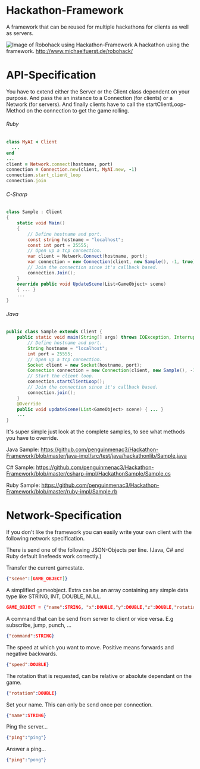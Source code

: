 Hackathon-Framework
===================

A framework that can be reused for multiple hackathons for clients as well as servers.

![Image of Robohack using Hackathon-Framework](http://www.michaelfuerst.de/wp-content/uploads/2014/11/RoboHack_wp.png)
A hackathon using the framework. http://www.michaelfuerst.de/robohack/

API-Specification
=================

You have to extend either the Server or the Client class dependent on your purpose. And pass the an instance to a Connection (for clients) or a Network (for servers). And finally clients have to call the startClientLoop-Method on the connection to get the game rolling.

###### Ruby
```ruby
class MyAI < Client
  ...
end
...
client = Network.connect(hostname, port)
connection = Connection.new(client, MyAI.new, -1)
connection.start_client_loop
connection.join
```

###### C-Sharp

```csharp
class Sample : Client
{
    static void Main()
    {
        // Define hostname and port.
        const string hostname = "localhost";
        const int port = 25555;
        // Open up a tcp connection.
        var client = Network.Connect(hostname, port);
        var connection = new Connection(client, new Sample(), -1, true);
        // Join the connection since it's callback based.
        connection.Join();
    }
    override public void UpdateScene(List<GameObject> scene)
    { ... }
    ...
}
```

###### Java

```java
public class Sample extends Client {
    public static void main(String[] args) throws IOException, InterruptedException {
        // Define hostname and port.
        String hostname = "localhost";
        int port = 25555;
        // Open up a tcp connection.
        Socket client = new Socket(hostname, port);
        Connection connection = new Connection(client, new Sample(), -1);
        // Start the client loop.
        connection.startClientLoop();
        // Join the connection since it's callback based.
        connection.join();
    }
    @Override
    public void updateScene(List<GameObject> scene) { ... }
    ...
}
```

It's super simple just look at the complete samples, to see what methods you have to override.

Java Sample: https://github.com/penguinmenac3/Hackathon-Framework/blob/master/java-impl/src/test/java/hackathonlib/Sample.java

C# Sample: https://github.com/penguinmenac3/Hackathon-Framework/blob/master/csharp-impl/HackathonSample/Sample.cs

Ruby Sample: https://github.com/penguinmenac3/Hackathon-Framework/blob/master/ruby-impl/Sample.rb

Network-Specification
=====================

If you don't like the framework you can easily write your own client with the following network specification.

There is send one of the following JSON-Objects per line. (Java, C# and Ruby default linefeeds work correctly.)

Transfer the current gamestate.
```json
{"scene":[GAME_OBJECT]}
```

A simplified gameobject. Extra can be an array containing any simple data type like STRING, INT, DOUBLE, NULL.
```json
GAME_OBJECT = {"name":STRING, "x":DOUBLE,"y":DOUBLE,"z":DOUBLE,"rotation":[0,2*PI],"extra":[]}
```

A command that can be send from server to client or vice versa. E.g subscribe, jump, punch, ...
```json
{"command":STRING}
```

The speed at which you want to move. Positive means forwards and negative backwards.
```json
{"speed":DOUBLE}
```

The rotation that is requested, can be relative or absolute dependant on the game.
```json
{"rotation":DOUBLE}
```

Set your name. This can only be send once per connection.
```json
{"name":STRING}
```

Ping the server...
```json
{"ping":"ping"}
```

Answer a ping...
```json
{"ping":"pong"}
```
